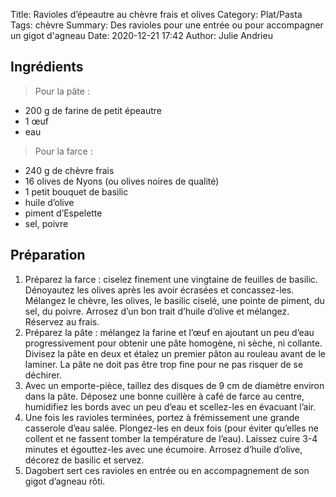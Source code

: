 Title: Ravioles d’épeautre au chèvre frais et olives
Category: Plat/Pasta
Tags: chèvre
Summary: Des ravioles pour une entrée ou pour accompagner un gigot d'agneau
Date:  2020-12-21 17:42
Author: Julie Andrieu

## Ingrédients

> Pour la pâte :
- 200 g de farine de petit épeautre
- 1 œuf
- eau

> Pour la farce :
- 240 g de chèvre frais
- 16 olives de Nyons (ou olives noires de qualité)
- 1 petit bouquet de basilic
- huile d’olive
- piment d’Espelette
- sel, poivre

## Préparation
1. Préparez la farce : ciselez finement une vingtaine de feuilles de basilic. Dénoyautez les olives après les avoir écrasées et concassez-les. Mélangez le chèvre, les olives, le basilic ciselé, une pointe de piment, du sel, du poivre. Arrosez d’un bon trait d’huile d’olive et mélangez. Réservez au frais.
2. Préparez la pâte : mélangez la farine et l’œuf en ajoutant un peu d’eau progressivement pour obtenir une pâte homogène, ni sèche, ni collante. Divisez la pâte en deux et étalez un premier pâton au rouleau avant de le laminer. La pâte ne doit pas être trop fine pour ne pas risquer de se déchirer.
3. Avec un emporte-pièce, taillez des disques de 9 cm de diamètre environ dans la pâte. Déposez une bonne cuillère à café de farce au centre, humidifiez les bords avec un peu d’eau et scellez-les en évacuant l’air.
4. Une fois les ravioles terminées, portez à frémissement une grande casserole d’eau salée. Plongez-les en deux fois (pour éviter qu’elles ne collent et ne fassent tomber la température de l’eau). Laissez cuire 3-4 minutes et égouttez-les avec une écumoire. Arrosez d’huile d’olive, décorez de basilic et servez.
5. Dagobert sert ces ravioles en entrée ou en accompagnement de son gigot d’agneau rôti.
